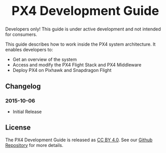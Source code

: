<div style="text-align: center">
<!-- <img src=""> -->
<h1 style="border: none; font-size: 2.8em; margin-top: 0;" id="px4-development-guide">PX4 Development Guide</h1>
</div>

<aside class="caution">
Developers only! This guide is under active development and not intended for consumers.
</aside>

This guide describes how to work inside the PX4 system architecture. It enables developers to:

* Get an overview of the system
* Access and modify the PX4 Flight Stack and PX4 Middleware
* Deploy PX4 on Pixhawk and Snapdragon Flight

## Changelog

### 2015-10-06

* Initial Release

## License

The PX4 Development Guide is released as [CC BY 4.0](https://creativecommons.org/licenses/by/4.0/). See our [Github Repository](https://github.com/PX4/Devguide) for more details.
